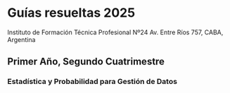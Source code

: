 # Guías resueltas 2025
Instituto de Formación Técnica Profesional Nº24
Av. Entre Ríos 757, CABA, Argentina

## Primer Año, Segundo Cuatrimestre

### Estadística y Probabilidad para Gestión de Datos
